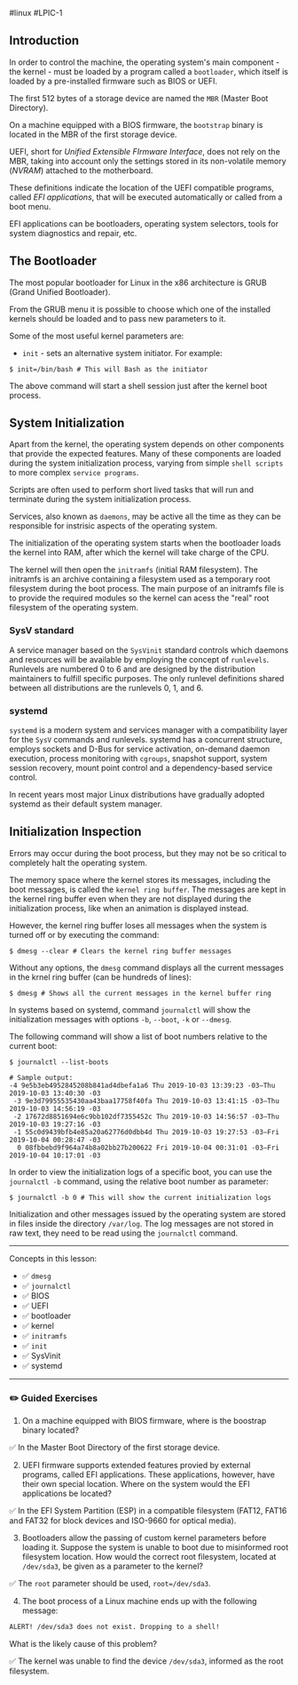 #linux #LPIC-1 

## Introduction
In order to control the machine, the operating system's main component - the kernel - must be loaded by a program called a `bootloader`, which itself is loaded by a pre-installed firmware such as BIOS or UEFI.

The first 512 bytes of a storage device are named the `MBR` (Master Boot Directory).

On a machine equipped with a BIOS firmware, the `bootstrap` binary is located in the MBR of the first storage device.

UEFI, short for *Unified Extensible FIrmware Interface*, does not rely on the MBR, taking into account only the settings stored in its non-volatile memory (*NVRAM*) attached to the motherboard.

These definitions indicate the location of the UEFI compatible programs, called *EFI applications*, that will be executed automatically or called from a boot menu.

EFI applications can be bootloaders, operating system selectors, tools for system diagnostics and repair, etc.

## The Bootloader
The most popular bootloader for Linux in the x86 architecture is GRUB (Grand Unified Bootloader).

From the GRUB menu it is possible to choose which one of the installed kernels should be loaded and to pass new parameters to it.

Some of the most useful kernel parameters are:
- `init` - sets an alternative system initiator. For example:

```shell
$ init=/bin/bash # This will Bash as the initiator
```

The above command will start a shell session just after the kernel boot process.

## System Initialization
Apart from the kernel, the operating system depends on other components that provide the expected features. Many of these components are loaded during the system initialization process, varying from simple `shell scripts` to more complex `service programs`.

Scripts are often used to perform short lived tasks that will run and terminate during the system initialization process.

Services, also known as `daemons`, may be active all the time as they can be responsible for instrisic aspects of the operating system.

The initialization of the operating system starts when the bootloader loads the kernel into RAM, after which the kernel will take charge of the CPU.

The kernel will then open the `initramfs` (initial RAM filesystem). The initramfs is an archive containing a filesystem used as a temporary root filesystem during the boot process. The main purpose of an initramfs file is to provide the required modules so the kernel can acess the "real" root filesystem of the operating system.

### SysV standard
A service manager based on the `SysVinit` standard controls which daemons and resources will be available by employing the concept of `runlevels`. Runlevels are numbered 0 to 6 and are designed by the distribution maintainers to fulfill specific purposes. The only runlevel definitions shared between all distributions are the runlevels 0, 1, and 6.

### systemd
`systemd` is a modern system and services manager with a compatibility layer for the `SysV` commands and runlevels. systemd has a concurrent structure, employs sockets and D-Bus for service activation, on-demand daemon execution, process monitoring with `cgroups`, snapshot support, system session recovery, mount point control and a dependency-based service control. 

In recent years most major Linux distributions have gradually adopted systemd as their default system manager.

## Initialization Inspection
Errors may occur during the boot process, but they may not be so critical to completely halt the operating system.

The memory space where the kernel stores its messages, including the boot messages, is called the `kernel ring buffer`. The messages are kept in the kernel ring buffer even when they are not displayed during the initialization process, like when an animation is displayed instead.

However, the kernel ring buffer loses all messages when the system is turned off or by executing the command:

```shell
$ dmesg --clear # Clears the kernel ring buffer messages
```

Without any options, the `dmesg` command displays all the current messages in the krnel ring buffer (can be hundreds of lines):

```shell
$ dmesg # Shows all the current messages in the kernel buffer ring
```

In systems based on systemd, command `journalctl` will show the initialization messages with options `-b`, `--boot`, `-k` or `--dmesg`.

The following command will show a list of boot numbers relative to the current boot:

```shell
$ journalctl --list-boots

# Sample output:
-4 9e5b3eb4952845208b841ad4dbefa1a6 Thu 2019-10-03 13:39:23 -03—Thu 2019-10-03 13:40:30 -03
 -3 9e3d79955535430aa43baa17758f40fa Thu 2019-10-03 13:41:15 -03—Thu 2019-10-03 14:56:19 -03
 -2 17672d8851694e6c9bb102df7355452c Thu 2019-10-03 14:56:57 -03—Thu 2019-10-03 19:27:16 -03
 -1 55c0d9439bfb4e85a20a62776d0dbb4d Thu 2019-10-03 19:27:53 -03—Fri 2019-10-04 00:28:47 -03
  0 08fbbebd9f964a74b8a02bb27b200622 Fri 2019-10-04 00:31:01 -03—Fri 2019-10-04 10:17:01 -03
```

In order to view the initialization logs of a specific boot, you can use the `journalctl -b` command, using the relative boot number as parameter:

```shell
$ journalctl -b 0 # This will show the current initialization logs
```

Initialization and other messages issued by the operating system are stored in files inside the directory `/var/log`. The log messages are not stored in raw text, they need to be read using the `journalctl` command.

---

Concepts in this lesson:
-   ✅ `dmesg`
-   ✅ `journalctl`
-   ✅ BIOS 
-   ✅ UEFI 
-   ✅ bootloader
-   ✅ kernel 
-   ✅ `initramfs`
-   ✅ `init`
-   ✅ SysVinit
-   ✅ systemd

---

###  ✏️ Guided Exercises
1. On a machine equipped with BIOS firmware, where is the boostrap binary located?

✅ In the Master Boot Directory of the first storage device.

2. UEFI firmware supports extended features provied by external programs, called EFI applications. These applications, however, have their own special location. Where on the system would the EFI applications be located?

✅ In the EFI System Partition (ESP) in a compatible filesystem (FAT12, FAT16 and FAT32 for block devices and ISO-9660 for optical media).

3. Bootloaders allow the passing of custom kernel parameters before loading it. Suppose the system is unable to boot due to misinformed root filesystem location. How would the correct root filesystem, located at `/dev/sda3`, be given as a parameter to the kernel?

✅ The `root` parameter should be used, `root=/dev/sda3`.

4. The boot process of a Linux machine ends up with the following message:
```bash
ALERT! /dev/sda3 does not exist. Dropping to a shell!
```
What is the likely cause of this problem?

✅ The kernel was unable to find the device `/dev/sda3`, informed as the root filesystem.